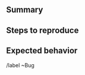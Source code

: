 ## Summary

<!-- (Summarize the encountered bug; attach screenshots) -->

## Steps to reproduce

<!-- (List the specific actions that lead to the error) -->

## Expected behavior

<!-- (Describe how it's supposed to work) -->

/label ~Bug 
